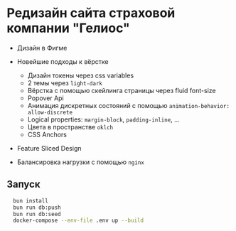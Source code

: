 # Редизайн сайта страховой компании "Гелиос"

- Дизайн в Фигме
- Новейшие подходы к вёрстке
  - Дизайн токены через css variables
  - 2 темы через `light-dark`
  - Вёрстка с помощью скейлинга страницы через fluid font-size
  - Popover Api
  - Анимация дискретных состояний с помощью `animation-behavior: allow-discrete`
  - Logical properties: `margin-block`, `padding-inline`, ...  
  - Цвета в пространстве `oklch`
  - CSS Anchors

- Feature Sliced Design
- Балансировка нагрузки с помощью `nginx`

## Запуск

```bash
  bun install
  bun run db:push
  bun run db:seed
  docker-compose --env-file .env up --build
```